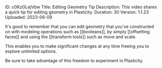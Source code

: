 ID: c0KzGLejVbw
Title: Editing Geometry Tip
Description: This video shares a quick tip for editing geometry in Plasticity.
Duration: 30
Version: 1.1.23
Uploaded: 2023-06-09

It's good to remember that you can edit geometry that you've constructed on with modeling operations such as [[booleans]], by simply [[offsetting faces]] and using the [[transform tools]] such as move and scale.

This enables you to make significant changes at any time freeing you to explore unlimited options.

Be sure to take advantage of this freedom to experiment in Plasticity.
